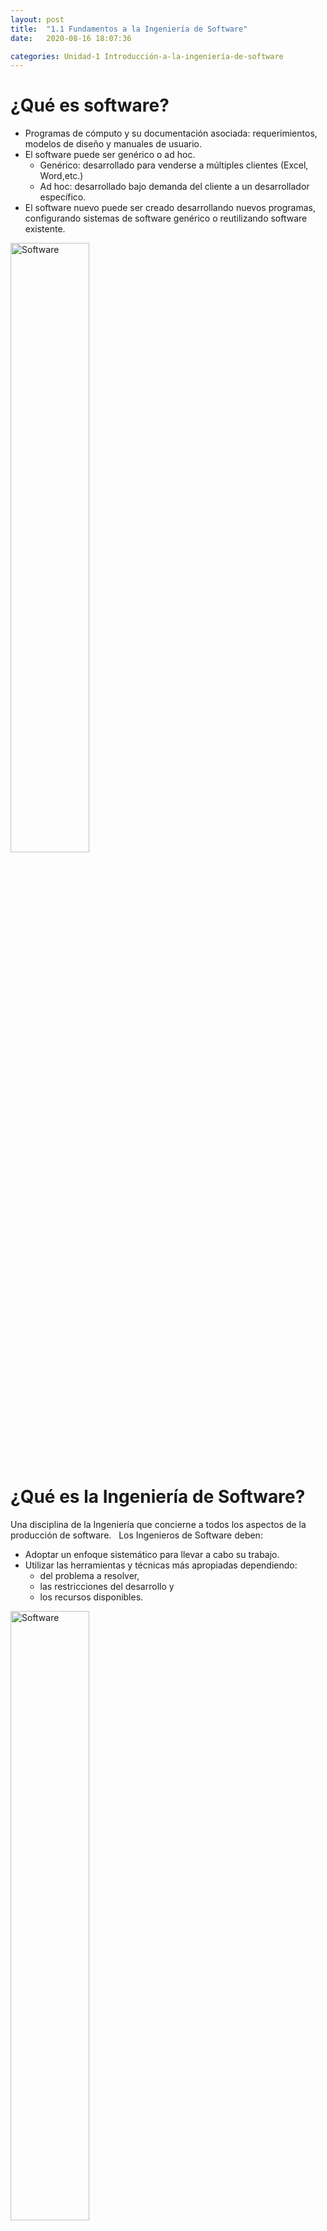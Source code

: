 ```yaml
---
layout: post
title:  "1.1 Fundamentos a la Ingeniería de Software"
date:   2020-08-16 18:07:36 

categories: Unidad-1 Introducción-a-la-ingeniería-de-software
---
```

# ¿Qué es software?
 * Programas de cómputo y su documentación asociada: requerimientos, modelos de diseño y manuales de usuario.&nbsp;
 * El software puede ser genérico o ad hoc.&nbsp;
   * Genérico: desarrollado para venderse a múltiples clientes (Excel, Word,etc.)&nbsp;
   * Ad hoc: desarrollado bajo demanda del cliente a un desarrollador específico.&nbsp;
 * El software nuevo puede ser creado desarrollando nuevos programas, configurando sistemas de software genérico o reutilizando software existente.

 <img src="https://concepto.de/wp-content/uploads/2015/03/software-1-e1550080097569.jpg" alt="Software" width="50%"/>
 
# ¿Qué es la Ingeniería de Software?
Una disciplina de la Ingeniería que concierne a todos los aspectos de la producción de software. &nbsp;
Los Ingenieros de Software deben: &nbsp;
* Adoptar un enfoque sistemático para llevar a cabo su trabajo. &nbsp;
* Utilizar las herramientas y técnicas más apropiadas dependiendo: &nbsp;
  * del problema a resolver, &nbsp;
  * las restricciones del desarrollo y &nbsp;
  * los recursos disponibles. 

 <img src="https://micarrerauniversitaria.com/wp-content/uploads/2018/02/ent-software-businessman-ts-100539050-primary.idge_.jpg" alt="Software" width="50%"/>

# ¿Cuál es la diferencia entre Ingeniería de Software y Ciencias Computacionales?

 * Las Ciencias Computacionales conciernen a la teoría y fundamentos de cualquier sistema de cómputo (hardware o software). &nbsp;
 * La Ingeniería de Software concierne los aspectos práticos del desarrollo y puesta en marcha de productos útiles de software. &nbsp;
 * La Ingeniería de Software aún está lejos de ser considerada una ciencia como los son la química o la física.
 
  <img src="https://i.ytimg.com/vi/vzVgBAieqyI/maxresdefault.jpg" alt="Software vs Sistemas" width="50%"/>
